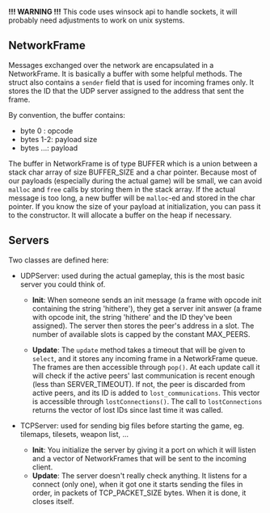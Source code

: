 **!!! WARNING !!!**
This code uses winsock api to handle sockets, it will probably need adjustments to work on unix systems.

## NetworkFrame

Messages exchanged over the network are encapsulated in a NetworkFrame. It is basically a buffer with some helpful methods. The struct also contains a `sender` field that is used for incoming frames only. It stores the ID that the UDP server assigned to the address that sent the frame.

By convention, the buffer contains:

- byte 0 : opcode
- bytes 1-2: payload size
- bytes ...: payload

The buffer in NetworkFrame is of type BUFFER which is a union between a stack char array of size BUFFER_SIZE and a char pointer.
Because most of our payloads (especially during the actual game) will be small, we can avoid `malloc` and `free` calls by storing them in the stack array.
If the actual message is too long, a new buffer will be `malloc`-ed and stored in the char pointer.
If you know the size of your payload at initialization, you can pass it to the constructor. It will allocate a buffer on the heap if necessary.

## Servers

Two classes are defined here:

- UDPServer: used during the actual gameplay, this is the most basic server you could think of.

  - **Init**:
    When someone sends an init message (a frame with opcode init containing the string 'hithere'), they get a server init answer (a frame with opcode init, the string 'hithere' and the ID they've been assigned).
    The server then stores the peer's address in a slot.
    The number of available slots is capped by the constant MAX_PEERS.

  - **Update**:
    The `update` method takes a timeout that will be given to `select`, and it stores any incoming frame in a NetworkFrame queue.
    The frames are then accessible through `pop()`.
    At each update call it will check if the active peers' last communication is recent enough (less than SERVER_TIMEOUT).
    If not, the peer is discarded from active peers, and its ID is added to `lost_communications`.
    This vector is accessible through `lostConnections()`.
    The call to `lostConnections` returns the vector of lost IDs since last time it was called.

- TCPServer: used for sending big files before starting the game, eg. tilemaps, tilesets, weapon list, ...
  - **Init**:
    You initialize the server by giving it a port on which it will listen and a vector of NetworkFrames that will be sent to the incoming client.
  - **Update**:
    The server doesn't really check anything. It listens for a connect (only one), when it got one it starts sending the files in order, in packets of TCP_PACKET_SIZE bytes.
    When it is done, it closes itself.
